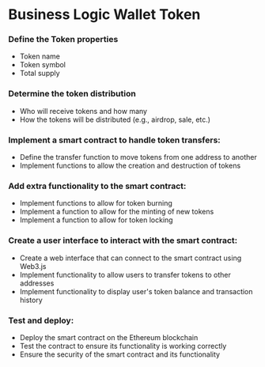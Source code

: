 # Business Logic Wallet Token

### Define the Token properties

* Token name
* Token symbol
* Total supply

### Determine the token distribution

* Who will receive tokens and how many
* How the tokens will be distributed (e.g., airdrop, sale, etc.)

### Implement a smart contract to handle token transfers:

* Define the transfer function to move tokens from one address to another
* Implement functions to allow the creation and destruction of tokens

### Add extra functionality to the smart contract:

* Implement functions to allow for token burning
* Implement a function to allow for the minting of new tokens
* Implement a function to allow for token locking

### Create a user interface to interact with the smart contract:

* Create a web interface that can connect to the smart contract using Web3.js
* Implement functionality to allow users to transfer tokens to other addresses
* Implement functionality to display user's token balance and transaction history

### Test and deploy:

* Deploy the smart contract on the Ethereum blockchain
* Test the contract to ensure its functionality is working correctly
* Ensure the security of the smart contract and its functionality

